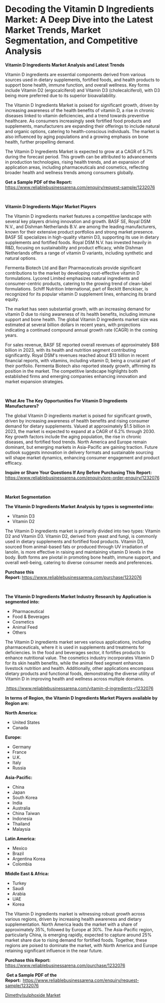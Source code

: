 <p><h1>Decoding the Vitamin D Ingredients Market: A Deep Dive into the Latest Market Trends, Market Segmentation, and Competitive Analysis</h1></p><p><strong>Vitamin D Ingredients Market Analysis and Latest Trends</strong></p>
<p><p>Vitamin D ingredients are essential components derived from various sources used in dietary supplements, fortified foods, and health products to support bone health, immune function, and overall wellness. Key forms include Vitamin D2 (ergocalciferol) and Vitamin D3 (cholecalciferol), with D3 being more preferred due to its superior bioavailability.</p><p>The Vitamin D Ingredients Market is poised for significant growth, driven by increasing awareness of the health benefits of vitamin D, a rise in chronic diseases linked to vitamin deficiencies, and a trend towards preventive healthcare. As consumers increasingly seek fortified food products and supplements, manufacturers are expanding their offerings to include natural and organic options, catering to health-conscious individuals. The market is also influenced by aging populations and a growing emphasis on bone health, further propelling demand.</p><p>The Vitamin D Ingredients Market is expected to grow at a CAGR of 5.7% during the forecast period. This growth can be attributed to advancements in production technologies, rising health trends, and an expansion of application areas, including pharmaceuticals and cosmetics, reflecting broader health and wellness trends among consumers globally.</p></p>
<p><strong>Get a Sample PDF of the Report:&nbsp;</strong> <a href="https://www.reliablebusinessarena.com/enquiry/request-sample/1232076?utm_campaign=2185&utm_medium=2&utm_source=Github&utm_content=ia&utm_term=01042025&utm_id=vitamin-d-ingredients">https://www.reliablebusinessarena.com/enquiry/request-sample/1232076</a></p>
<p>&nbsp;</p>
<p><strong>Vitamin D Ingredients Major Market Players</strong></p>
<p><p>The Vitamin D ingredients market features a competitive landscape with several key players driving innovation and growth. BASF SE, Royal DSM N.V., and Dishman Netherlands B.V. are among the leading manufacturers, known for their extensive product portfolios and strong market presence. BASF SE specializes in high-quality vitamin D3, supporting its use in dietary supplements and fortified foods. Royal DSM N.V. has invested heavily in R&D, focusing on sustainability and product efficacy, while Dishman Netherlands offers a range of vitamin D variants, including synthetic and natural options.</p><p>Fermenta Biotech Ltd and Barr Pharmaceuticals provide significant contributions to the market by developing cost-effective vitamin D formulations. Lycored Limited emphasizes natural ingredients and consumer-centric products, catering to the growing trend of clean-label formulations. Schiff Nutrition International, part of Reckitt Benckiser, is recognized for its popular vitamin D supplement lines, enhancing its brand equity.</p><p>The market has seen substantial growth, with an increasing demand for vitamin D due to rising awareness of its health benefits, including immune support and bone health. The global Vitamin D ingredients market size was estimated at several billion dollars in recent years, with projections indicating a continued compound annual growth rate (CAGR) in the coming years.</p><p>For sales revenue, BASF SE reported overall revenues of approximately $88 billion in 2023, with its health and nutrition segment contributing significantly. Royal DSM's revenues reached about $13 billion in recent financial reports, with vitamins, including vitamin D, being a crucial part of their portfolio. Fermenta Biotech also reported steady growth, affirming its position in the market. The competitive landscape highlights both established firms and emerging companies enhancing innovation and market expansion strategies.</p></p>
<p>&nbsp;</p>
<p><strong>What Are The Key Opportunities For Vitamin D Ingredients Manufacturers?</strong></p>
<p><p>The global Vitamin D ingredients market is poised for significant growth, driven by increasing awareness of health benefits and rising consumer demand for dietary supplements. Valued at approximately $1.5 billion in 2023, the market is expected to expand at a CAGR of 6.2% through 2030. Key growth factors include the aging population, the rise in chronic diseases, and fortified food trends. North America and Europe remain dominant, but emerging markets in Asia-Pacific are gaining traction. Future outlook suggests innovation in delivery formats and sustainable sourcing will shape market dynamics, enhancing consumer engagement and product efficacy.</p></p>
<p><strong>Inquire or Share Your Questions If Any Before Purchasing This Report:</strong> <a href="https://www.reliablebusinessarena.com/enquiry/pre-order-enquiry/1232076?utm_campaign=2185&utm_medium=2&utm_source=Github&utm_content=ia&utm_term=01042025&utm_id=vitamin-d-ingredients">https://www.reliablebusinessarena.com/enquiry/pre-order-enquiry/1232076</a></p>
<p>&nbsp;</p>
<p><strong>Market Segmentation</strong></p>
<p><strong>The Vitamin D Ingredients Market Analysis by types is segmented into:</strong></p>
<p><ul><li>Vitamin D3</li><li>Vitamin D2</li></ul></p>
<p><p>The Vitamin D ingredients market is primarily divided into two types: Vitamin D2 and Vitamin D3. Vitamin D2, derived from yeast and fungi, is commonly used in dietary supplements and fortified food products. Vitamin D3, sourced from animal-based fats or produced through UV irradiation of lanolin, is more effective in raising and maintaining vitamin D levels in the body. Both forms are pivotal in promoting bone health, immune support, and overall well-being, catering to diverse consumer needs and preferences.</p></p>
<p><strong>Purchase this Report:&nbsp;</strong><a href="https://www.reliablebusinessarena.com/purchase/1232076?utm_campaign=2185&utm_medium=2&utm_source=Github&utm_content=ia&utm_term=01042025&utm_id=vitamin-d-ingredients">https://www.reliablebusinessarena.com/purchase/1232076</a></p>
<p>&nbsp;</p>
<p><strong>The Vitamin D Ingredients Market Industry Research by Application is segmented into:</strong></p>
<p><ul><li>Pharmaceutical</li><li>Food & Beverages</li><li>Cosmetics</li><li>Animal Feed</li><li>Others</li></ul></p>
<p><p>The Vitamin D ingredients market serves various applications, including pharmaceuticals, where it is used in supplements and treatments for deficiencies. In the food and beverages sector, it fortifies products to enhance nutritional value. The cosmetics industry incorporates Vitamin D for its skin health benefits, while the animal feed segment enhances livestock nutrition and health. Additionally, other applications encompass dietary products and functional foods, demonstrating the diverse utility of Vitamin D in improving health and wellness across multiple domains.</p></p>
<p><a href="https://www.reliablebusinessarena.com/vitamin-d-ingredients-r1232076?utm_campaign=2185&utm_medium=2&utm_source=Github&utm_content=ia&utm_term=01042025&utm_id=vitamin-d-ingredients">&nbsp;https://www.reliablebusinessarena.com/vitamin-d-ingredients-r1232076</a></p>
<p><strong>In terms of Region, the Vitamin D Ingredients Market Players available by Region are:</strong></p>
<p>
    <p> <strong> North America: </strong>
        <ul>
            <li>United States</li>
            <li>Canada</li>
        </ul>
        </p> 
    <p> <strong> Europe: </strong>
        <ul>
            <li>Germany</li>
            <li>France</li>
            <li>U.K.</li>
            <li>Italy</li>
            <li>Russia</li>
        </ul>
        </p> 
    <p> <strong> Asia-Pacific: </strong>
        <ul>
            <li>China</li>
            <li>Japan</li>
            <li>South Korea</li>
            <li>India</li>
            <li>Australia</li>
            <li>China Taiwan</li>
            <li>Indonesia</li>
            <li>Thailand</li>
            <li>Malaysia</li>
        </ul>
        </p> 
    <p> <strong> Latin America: </strong>
        <ul>
            <li>Mexico</li>
            <li>Brazil</li>
            <li>Argentina Korea</li>
            <li>Colombia</li>
        </ul>
        </p> 
    <p> <strong> Middle East & Africa: </strong>
        <ul>
            <li>Turkey</li>
            <li>Saudi</li>
            <li>Arabia</li>
            <li>UAE</li>
            <li>Korea</li>
        </ul>
    </p>
    </p>
<p><p>The Vitamin D ingredients market is witnessing robust growth across various regions, driven by increasing health awareness and dietary supplementation. North America leads the market with a share of approximately 35%, followed by Europe at 30%. The Asia-Pacific region, particularly China, is emerging rapidly, expected to capture around 25% market share due to rising demand for fortified foods. Together, these regions are poised to dominate the market, with North America and Europe retaining significant influence in the near future.</p></p>
<p><strong>Purchase this Report: </strong><a href="https://www.reliablebusinessarena.com/purchase/1232076?utm_campaign=2185&utm_medium=2&utm_source=Github&utm_content=ia&utm_term=01042025&utm_id=vitamin-d-ingredients">https://www.reliablebusinessarena.com/purchase/1232076</a></p>
<p>&nbsp;<strong>Get a Sample PDF of the Report:&nbsp;&nbsp;</strong><a href="https://www.reliablebusinessarena.com/enquiry/request-sample/1232076?utm_campaign=2185&utm_medium=2&utm_source=Github&utm_content=ia&utm_term=01042025&utm_id=vitamin-d-ingredients">https://www.reliablebusinessarena.com/enquiry/request-sample/1232076</a></p>
<p><strong></strong></p>
<p><p><a href="https://github.com/luckyshygirl/Market-Research-Report-List-7/blob/main/dimethylsulphoxide-market.md?utm_campaign=2185&utm_medium=2&utm_source=Github&utm_content=ia&utm_term=01042025&utm_id=vitamin-d-ingredients">Dimethylsulphoxide Market</a></p></p>